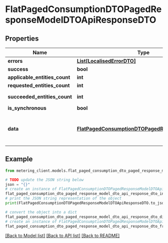 # FlatPagedConsumptionDTOPagedResponseModelDTOApiResponseDTO


## Properties

Name | Type | Description | Notes
------------ | ------------- | ------------- | -------------
**errors** | [**List[LocalisedErrorDTO]**](LocalisedErrorDTO.md) |  | [optional] 
**success** | **bool** |  | [optional] 
**applicable_entities_count** | **int** |  | [optional] 
**requested_entities_count** | **int** |  | [optional] 
**succeeded_entities_count** | **int** |  | [optional] [readonly] 
**is_synchronous** | **bool** |  | [optional] 
**data** | [**FlatPagedConsumptionDTOPagedResponseModelDTO**](FlatPagedConsumptionDTOPagedResponseModelDTO.md) | The updated entity in case of modifications or creation | [optional] 

## Example

```python
from metering_client.models.flat_paged_consumption_dto_paged_response_model_dto_api_response_dto import FlatPagedConsumptionDTOPagedResponseModelDTOApiResponseDTO

# TODO update the JSON string below
json = "{}"
# create an instance of FlatPagedConsumptionDTOPagedResponseModelDTOApiResponseDTO from a JSON string
flat_paged_consumption_dto_paged_response_model_dto_api_response_dto_instance = FlatPagedConsumptionDTOPagedResponseModelDTOApiResponseDTO.from_json(json)
# print the JSON string representation of the object
print(FlatPagedConsumptionDTOPagedResponseModelDTOApiResponseDTO.to_json())

# convert the object into a dict
flat_paged_consumption_dto_paged_response_model_dto_api_response_dto_dict = flat_paged_consumption_dto_paged_response_model_dto_api_response_dto_instance.to_dict()
# create an instance of FlatPagedConsumptionDTOPagedResponseModelDTOApiResponseDTO from a dict
flat_paged_consumption_dto_paged_response_model_dto_api_response_dto_from_dict = FlatPagedConsumptionDTOPagedResponseModelDTOApiResponseDTO.from_dict(flat_paged_consumption_dto_paged_response_model_dto_api_response_dto_dict)
```
[[Back to Model list]](../README.md#documentation-for-models) [[Back to API list]](../README.md#documentation-for-api-endpoints) [[Back to README]](../README.md)


